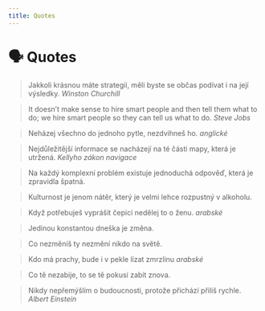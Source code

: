 ```yaml
---
title: Quotes
---
```


# 🗣 Quotes


> Jakkoli krásnou máte strategii, měli byste se občas podívat i na její výsledky.
> *Winston Churchill*

> It doesn’t make sense to hire smart people and then tell them what to do;
> we hire smart people so they can tell us what to do.
> *Steve Jobs*

> Neházej všechno do jednoho pytle, nezdvihneš ho.
> *anglické*

> Nejdůležitější informace se nacházejí na té části mapy, která je utržená.
> *Kellyho zákon navigace*

> Na každý komplexní problém existuje jednoduchá odpověď, která je zpravidla špatná.

> Kulturnost je jenom nátěr, který je velmi lehce rozpustný v alkoholu.

> Když potřebuješ vyprášit čepici nedělej to o ženu.
> *arabské*

> Jedinou konstantou dneška je změna.

> Co nezměníš ty nezmění nikdo na světě.

> Kdo má prachy, bude i v pekle lízat zmrzlinu
> *arabské*

> Co tě nezabije, to se tě pokusí zabít znova.

> Nikdy nepřemýšlím o budoucnosti, protože přichází přiliš rychle.
> *Albert Einstein*